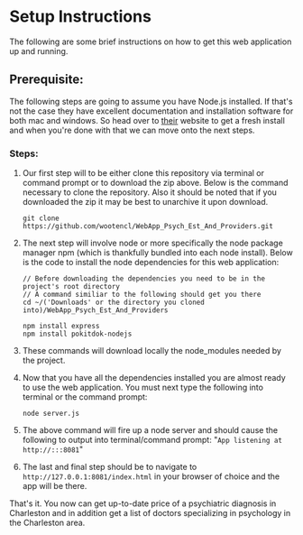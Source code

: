# Setup Instructions 

The following are some brief instructions on how to get this web application up and running. 

## Prerequisite:
The following steps are going to assume you have Node.js installed. If that's not the case they have excellent documentation and installation software for both mac and windows. So head over to [their](https://nodejs.org/en/) website to get a fresh install and when you're done with that we can move onto the next steps.

### Steps:
1. Our first step will to be either clone this repository via terminal or command prompt or to download the zip above. Below is the command necessary to clone the repository. Also it should be noted that if you downloaded the zip it may be best to unarchive it upon download. 

    ```
    git clone https://github.com/wootencl/WebApp_Psych_Est_And_Providers.git
    ```

2. The next step will involve node or more specifically the node package manager npm (which is thankfully bundled into each node install). Below is the code to install the node dependencies for this web application: 

    ```
    // Before downloading the dependencies you need to be in the project's root directory
    // A command similiar to the following should get you there
    cd ~/('Downloads' or the directory you cloned into)/WebApp_Psych_Est_And_Providers

    npm install express
    npm install pokitdok-nodejs
    ```

3. These commands will download locally the node_modules needed by the project. 
4. Now that you have all the dependencies installed you are almost ready to use the web application. You must next type the following into terminal or the command prompt:

    ```
    node server.js
    ```

5. The above command will fire up a node server and should cause the following to output into terminal/command prompt: "```App listening at http://:::8081```"
6. The last and final step should be to navigate to ```http://127.0.0.1:8081/index.html``` in your browser of choice and the app will be there. 

That's it. You now can get up-to-date price of a psychiatric diagnosis in Charleston and in addition get a list of doctors specializing in psychology in the Charleston area. 
